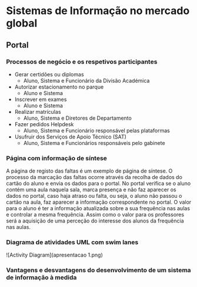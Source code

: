 # Sistemas de Informação no mercado global

## Portal

### Processos de negócio e os respetivos participantes
  - Gerar certidões ou diplomas
    - Aluno, Sistema e Funcionário da Divisão Académica
  - Autorizar estacionamento no parque
    - Aluno e Sistema
  - Inscrever em exames
    - Aluno e Sistema
  - Realizar matrículas
    - Aluno, Sistema e Diretores de Departamento
  - Fazer pedidos Helpdesk
    - Aluno, Sistema e Funcionário responsável pelas plataformas
  - Usufruir dos Serviços de Apoio Técnico (SAT)
    - Aluno, Sistema e Funcionários responsáveis pelo gabinete

### Página com informação de síntese
A página de registo das faltas é um exemplo de página de síntese. O processo da marcação das faltas ocorre através da recolha de dados do cartão do aluno e envia os dados para o portal. No portal verifica se o aluno contém uma aula naquela sala, marca presença e não faz aparecer os dados no portal, caso haja atraso ou falta, ou seja, o aluno não passou o cartão na aula, faz aparecer a informação correspondente no portal. O valor para o aluno é ter a informação atualizada sobre a sua frequência nas aulas e controlar a mesma frequência. Assim como o valor para os professores será a aquisição de uma perceção do interesse dos alunos da frequência nas aulas.

### Diagrama de atividades UML com swim lanes
![Activity Diagram](apresentacao 1.png)

### Vantagens e desvantagens do desenvolvimento de um sistema de informação à medida
